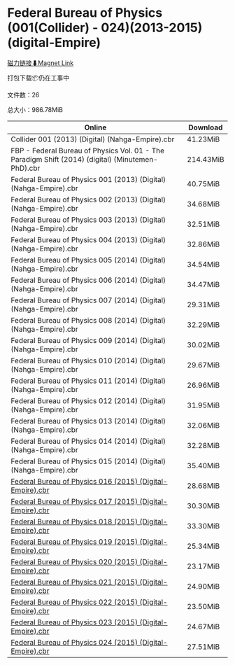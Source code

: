 # Federal Bureau of Physics (001(Collider) - 024)(2013-2015) (digital-Empire)

[磁力链接⬇Magnet Link](magnet:?xt=urn:btih:70c52e48adde8e6dce49372bfc67d64c2ba2d1bc&dn=Federal%20Bureau%20of%20Physics%20%28001%28Collider%29%20-%20024%29%282013-2015%29%20%28digital-Empire%29)

打包下载📦仍在工事中

文件数：26

总大小：986.78MiB

Online | Download
--- | ---
Collider 001 (2013) (Digital) (Nahga-Empire).cbr | 41.23MiB
FBP - Federal Bureau of Physics Vol. 01 - The Paradigm Shift (2014) (digital) (Minutemen-PhD).cbr | 214.43MiB
Federal Bureau of Physics 001 (2013) (Digital) (Nahga-Empire).cbr | 40.75MiB
Federal Bureau of Physics 002 (2013) (Digital) (Nahga-Empire).cbr | 34.68MiB
Federal Bureau of Physics 003 (2013) (Digital) (Nahga-Empire).cbr | 32.51MiB
Federal Bureau of Physics 004 (2013) (Digital) (Nahga-Empire).cbr | 32.86MiB
Federal Bureau of Physics 005 (2014) (Digital) (Nahga-Empire).cbr | 34.54MiB
Federal Bureau of Physics 006 (2014) (Digital) (Nahga-Empire).cbr | 34.47MiB
Federal Bureau of Physics 007 (2014) (Digital) (Nahga-Empire).cbr | 29.31MiB
Federal Bureau of Physics 008 (2014) (Digital) (Nahga-Empire).cbr | 32.29MiB
Federal Bureau of Physics 009 (2014) (Digital) (Nahga-Empire).cbr | 30.02MiB
Federal Bureau of Physics 010 (2014) (Digital) (Nahga-Empire).cbr | 29.67MiB
Federal Bureau of Physics 011 (2014) (Digital) (Nahga-Empire).cbr | 26.96MiB
Federal Bureau of Physics 012 (2014) (Digital) (Nahga-Empire).cbr | 31.95MiB
Federal Bureau of Physics 013 (2014) (Digital) (Nahga-Empire).cbr | 32.06MiB
Federal Bureau of Physics 014 (2014) (Digital) (Nahga-Empire).cbr | 32.28MiB
Federal Bureau of Physics 015 (2014) (Digital) (Nahga-Empire).cbr | 35.40MiB
[Federal Bureau of Physics 016 (2015) (Digital-Empire).cbr](https://github.com/alicewish/markdown/blob/master/comic/Federal-Bureau-of-Physics-016-2015-Digital-Empire-cbr.md) | 28.68MiB
[Federal Bureau of Physics 017 (2015) (Digital-Empire).cbr](https://github.com/alicewish/markdown/blob/master/comic/Federal-Bureau-of-Physics-017-2015-Digital-Empire-cbr.md) | 30.30MiB
[Federal Bureau of Physics 018 (2015) (Digital-Empire).cbr](https://github.com/alicewish/markdown/blob/master/comic/Federal-Bureau-of-Physics-018-2015-Digital-Empire-cbr.md) | 33.30MiB
[Federal Bureau of Physics 019 (2015) (Digital-Empire).cbr](https://github.com/alicewish/markdown/blob/master/comic/Federal-Bureau-of-Physics-019-2015-Digital-Empire-cbr.md) | 25.34MiB
[Federal Bureau of Physics 020 (2015) (Digital-Empire).cbr](https://github.com/alicewish/markdown/blob/master/comic/Federal-Bureau-of-Physics-020-2015-Digital-Empire-cbr.md) | 23.17MiB
[Federal Bureau of Physics 021 (2015) (Digital-Empire).cbr](https://github.com/alicewish/markdown/blob/master/comic/Federal-Bureau-of-Physics-021-2015-Digital-Empire-cbr.md) | 24.90MiB
[Federal Bureau of Physics 022 (2015) (Digital-Empire).cbr](https://github.com/alicewish/markdown/blob/master/comic/Federal-Bureau-of-Physics-022-2015-Digital-Empire-cbr.md) | 23.50MiB
[Federal Bureau of Physics 023 (2015) (Digital-Empire).cbr](https://github.com/alicewish/markdown/blob/master/comic/Federal-Bureau-of-Physics-023-2015-Digital-Empire-cbr.md) | 24.67MiB
[Federal Bureau of Physics 024 (2015) (Digital-Empire).cbr](https://github.com/alicewish/markdown/blob/master/comic/Federal-Bureau-of-Physics-024-2015-Digital-Empire-cbr.md) | 27.51MiB